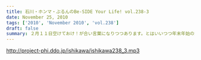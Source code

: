 ```yaml
---
title: 石川・ホンマ・ぶるんのBe-SIDE Your Life! vol.238-3
date: November 25, 2010
tags: ['2010', 'November 2010', 'vol.238']
draft: false
summary: ２月１１日空けておけ！が合い言葉になりつつあります。とはいいつつ年末年始の繁忙期も読めません。収録前日は、ひさびさにお三方が参加しての地上波ラジオのお仕事が・・・NAMAE
---
```


http://project-phi.ddo.jp/ishikawa/ishikawa238_3.mp3
